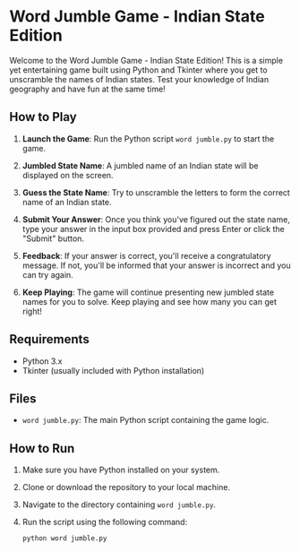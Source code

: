 # Word Jumble Game - Indian State Edition

Welcome to the Word Jumble Game - Indian State Edition! This is a simple yet entertaining game built using Python and Tkinter where you get to unscramble the names of Indian states. Test your knowledge of Indian geography and have fun at the same time!

## How to Play

1. **Launch the Game**: Run the Python script `word jumble.py` to start the game.
   
2. **Jumbled State Name**: A jumbled name of an Indian state will be displayed on the screen.

3. **Guess the State Name**: Try to unscramble the letters to form the correct name of an Indian state.

4. **Submit Your Answer**: Once you think you've figured out the state name, type your answer in the input box provided and press Enter or click the "Submit" button.

5. **Feedback**: If your answer is correct, you'll receive a congratulatory message. If not, you'll be informed that your answer is incorrect and you can try again.

6. **Keep Playing**: The game will continue presenting new jumbled state names for you to solve. Keep playing and see how many you can get right!

## Requirements

- Python 3.x
- Tkinter (usually included with Python installation)

## Files

- `word jumble.py`: The main Python script containing the game logic.

## How to Run

1. Make sure you have Python installed on your system.

2. Clone or download the repository to your local machine.

3. Navigate to the directory containing `word jumble.py`.

4. Run the script using the following command:
   ```
   python word jumble.py
